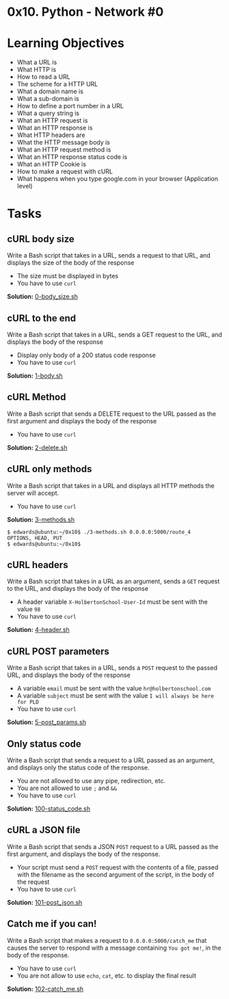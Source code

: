 # 0x10. Python - Network #0

# Learning Objectives

- What a URL is
- What HTTP is
- How to read a URL
- The scheme for a HTTP URL
- What a domain name is
- What a sub-domain is
- How to define a port number in a URL
- What a query string is
- What an HTTP request is
- What an HTTP response is
- What HTTP headers are
- What the HTTP message body is
- What an HTTP request method is
- What an HTTP response status code is
- What an HTTP Cookie is
- How to make a request with cURL
- What happens when you type google.com in your browser (Application level)

# Tasks

## cURL body size

Write a Bash script that takes in a URL, sends a request to that URL, and displays the size of the body of the response

- The size must be displayed in bytes
- You have to use `curl`

**Solution:** [0-body_size.sh](./0x10-python-network_0/0-body_size.sh)

## cURL to the end

Write a Bash script that takes in a URL, sends a GET request to the URL, and displays the body of the response

- Display only body of a 200 status code response
- You have to use `curl`

**Solution:** [1-body.sh](./0x10-python-network_0/1-body.sh)

## cURL Method

Write a Bash script that sends a DELETE request to the URL passed as the first argument and displays the body of the response

- You have to use `curl`

**Solution:** [2-delete.sh](./0x10-python-network_0/2-delete.sh)

## cURL only methods

Write a Bash script that takes in a URL and displays all HTTP methods the server will accept.

- You have to use `curl`

**Solution:** [3-methods.sh](./0x10-python-network_0/3-methods.sh)

```
$ edwards@ubuntu:~/0x10$ ./3-methods.sh 0.0.0.0:5000/route_4
OPTIONS, HEAD, PUT
$ edwards@ubuntu:~/0x10$
```

## cURL headers

Write a Bash script that takes in a URL as an argument, sends a `GET` request to the URL, and displays the body of the response

- A header variable `X-HolbertonSchool-User-Id` must be sent with the value `98`
- You have to use `curl`

**Solution:** [4-header.sh](./0x10-python-network_0/4-header.sh)

## cURL POST parameters

Write a Bash script that takes in a URL, sends a `POST` request to the passed URL, and displays the body of the response

- A variable `email` must be sent with the value `hr@holbertonschool.com`
- A variable `subject` must be sent with the value `I will always be here for PLD`
- You have to use `curl`

**Solution:** [5-post_params.sh](./0x10-python-network_0/5-post_params.sh)

## Only status code

Write a Bash script that sends a request to a URL passed as an argument, and displays only the status code of the response.

- You are not allowed to use any pipe, redirection, etc.
- You are not allowed to use `;` and `&&`
- You have to use `curl`

**Solution:** [100-status_code.sh](./0x10-python-network_0/100-status_code.sh)

## cURL a JSON file

Write a Bash script that sends a JSON `POST` request to a URL passed as the first argument, and displays the body of the response.

- Your script must send a `POST` request with the contents of a file, passed with the filename as the second argument of the script, in the body of the request
- You have to use `curl`

**Solution:** [101-post_json.sh](./0x10-python-network_0/101-post_json.sh)

## Catch me if you can!

Write a Bash script that makes a request to `0.0.0.0:5000/catch_me` that causes the server to respond with a message containing `You got me!`, in the body of the response.

- You have to use `curl`
- You are not allow to use `echo`, `cat`, etc. to display the final result

**Solution:** [102-catch_me.sh](./0x10-python-network_0/102-catch_me.sh)
